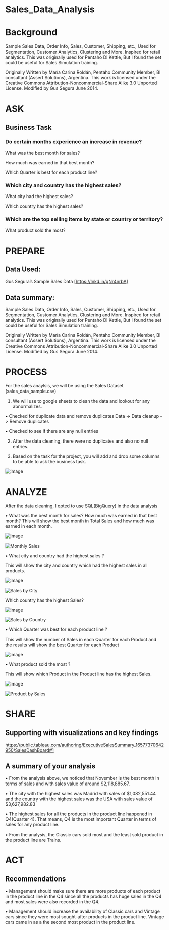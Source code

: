 # Sales_Data_Analysis

# Background
Sample Sales Data, Order Info, Sales, Customer, Shipping, etc., Used for Segmentation, Customer Analytics, Clustering and More. Inspired for retail analytics. This was originally used for Pentaho DI Kettle, But I found the set could be useful for Sales Simulation training. 

Originally Written by María Carina Roldán, Pentaho Community Member, BI consultant (Assert Solutions), Argentina. This work is licensed under the Creative Commons Attribution-Noncommercial-Share Alike 3.0 Unported License. Modified by Gus Segura June 2014.


# ASK

## Business Task

### Do certain months experience an increase in revenue? 

What was the best month for sales? 

How much was earned in that best month? 

Which Quarter is best for each product line?

### Which city and country has the highest sales? 

What city had the highest sales?

Which country has the highest sales?

### Which are the top selling items by state or country or territory? 

What product sold the most?


# PREPARE

## Data Used:

Gus Segura’s Sample Sales Data [https://lnkd.in/gNr4nrbA] 

## Data summary:

Sample Sales Data, Order Info, Sales, Customer, Shipping, etc., Used for Segmentation, Customer Analytics, Clustering and More. Inspired for retail analytics. This was originally used for Pentaho DI Kettle, But I found the set could be useful for Sales Simulation training. 

Originally Written by María Carina Roldán, Pentaho Community Member, BI consultant (Assert Solutions), Argentina. This work is licensed under the Creative Commons Attribution-Noncommercial-Share Alike 3.0 Unported License. Modified by Gus Segura June 2014.


# PROCESS

For the sales anaylsis, we will be using the Sales Dataset (sales_data_sample.csv)

1.	We will use to google sheets to clean the data and lookout for any abnormalizes.

•	Checked for duplicate data and remove duplicates
Data -> Data cleanup -> Remove duplicates

•	Checked to see if there are any null entries

2.	After the data cleaning, there were no duplicates and also no null entries.

3.	Based on the task for the project, you will add and drop some columns to be able to ask the business task.

![image](https://user-images.githubusercontent.com/106181129/179027571-2b3928fa-cd92-49b6-9aa6-09de1bffb052.png)


# ANALYZE

After the data cleaning, I opted to use SQL(BigQuery) in the data analysis

•	What was the best month for sales? How much was earned in that best month?
This will show the best month in Total Sales and how much was earned in each month.

![image](https://user-images.githubusercontent.com/106181129/179028019-e57245b6-b4b3-4864-aea6-f2a5a02bf5ad.png)

![Monthly Sales](https://user-images.githubusercontent.com/106181129/179028309-6fd0cafc-a149-478e-ade3-132d3eb07ea7.png)

•	What city and country had the highest sales ?

This will show the city and country which had the highest sales in all products.

![image](https://user-images.githubusercontent.com/106181129/179029064-e8dd79b6-e66d-4eed-99e3-cba681b03ce0.png)

![Sales by City](https://user-images.githubusercontent.com/106181129/179029148-0e1de382-e160-4932-983d-cb258cb1ea86.png)

Which country has the highest Sales?

![image](https://user-images.githubusercontent.com/106181129/179029413-7fb30de3-94e4-4be4-a915-db7a40e6e39e.png)

![Sales by Country](https://user-images.githubusercontent.com/106181129/179029503-e6e29004-805b-469e-a93c-7bf1d7bc4f93.png)

•	Which Quarter was best for each product line ?

This will show the number of Sales in each Quarter for each Product and the results will show the best Quarter for each Product

![image](https://user-images.githubusercontent.com/106181129/179029892-1261c0a7-2664-4568-9991-9a8b57d94429.png)


•	What product sold the most ?

This will show which Product in the Product line has the highest Sales.

![image](https://user-images.githubusercontent.com/106181129/179030153-f47d0a67-5c8a-47d6-a094-7ca0c870e368.png)

![Product by Sales](https://user-images.githubusercontent.com/106181129/179030227-a789258d-e5cf-46c3-aca3-4f4035ff0594.png)


# SHARE

## Supporting with visualizations and key findings

https://public.tableau.com/authoring/ExecutiveSalesSummary_16577370642950/SalesDashBoard#1

## A summary of your analysis

•	From the analysis above, we noticed that November is the best month in terms of sales and with sales value of around $2,118,885.67. 

•	The city with the highest sales was Madrid with sales of $1,082,551.44 and the country with the highest sales was the USA with sales value of $3,627,982.83

•	The highest sales for all the products in the product line happened in Q4(Quarter 4). That means, Q4 is the most important Quarter in terms of sales for any product line.

•	From the analysis, the Classic cars sold most and the least sold product in the product line are Trains.


# ACT

## Recommendations

•	Management should make sure there are more products of each product in the product line in the Q4 since all the products has huge sales in the Q4 and most sales were also recorded in the Q4.

•	Management should increase the availability of Classic cars and Vintage cars since they were most sought-after products in the product line. Vintage cars came in as a the second most product in the product line.



